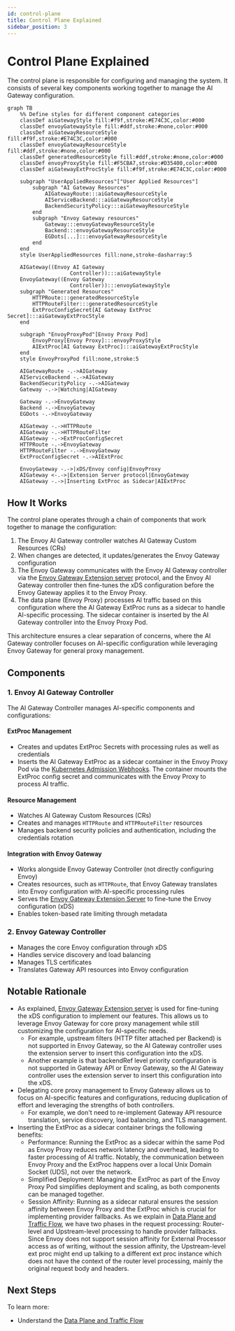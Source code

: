 ```yaml
---
id: control-plane
title: Control Plane Explained
sidebar_position: 3
---
```


# Control Plane Explained

The control plane is responsible for configuring and managing the system. It consists of several key components working together to manage the AI Gateway configuration.

```mermaid
graph TB
    %% Define styles for different component categories
    classDef aiGatewayStyle fill:#f9f,stroke:#E74C3C,color:#000
    classDef envoyGatewayStyle fill:#ddf,stroke:#none,color:#000
    classDef aiGatewayResourceStyle fill:#f9f,stroke:#E74C3C,color:#000
    classDef envoyGatewayResourceStyle fill:#ddf,stroke:#none,color:#000
    classDef generatedResourceStyle fill:#ddf,stroke:#none,color:#000
    classDef envoyProxyStyle fill:#F5CBA7,stroke:#D35400,color:#000
    classDef aiGatewayExtProcStyle fill:#f9f,stroke:#E74C3C,color:#000

    subgraph "UserAppliedResources"["User Applied Resources"]
        subgraph "AI Gateway Resources"
            AIGatewayRoute:::aiGatewayResourceStyle
            AIServiceBackend:::aiGatewayResourceStyle
            BackendSecurityPolicy:::aiGatewayResourceStyle
        end
        subgraph "Envoy Gateway resources"
            Gateway:::envoyGatewayResourceStyle
            Backend:::envoyGatewayResourceStyle
            EGDots[...]:::envoyGatewayResourceStyle
        end
    end
    style UserAppliedResources fill:none,stroke-dasharray:5

    AIGateway((Envoy AI Gateway
                    Controller)):::aiGatewayStyle
    EnvoyGateway((Envoy Gateway
                    Controller)):::envoyGatewayStyle
    subgraph "Generated Resources"
        HTTPRoute:::generatedResourceStyle
        HTTPRouteFilter:::generatedResourceStyle
        ExtProcConfigSecret[AI Gateway ExtProc Secret]:::aiGatewayExtProcStyle
    end

    subgraph "EnvoyProxyPod"[Envoy Proxy Pod]
        EnvoyProxy[Envoy Proxy]:::envoyProxyStyle
        AIExtProc[AI Gateway ExtProc]:::aiGatewayExtProcStyle
    end
    style EnvoyProxyPod fill:none,stroke:5

    AIGatewayRoute -.->AIGateway
    AIServiceBackend -.->AIGateway
    BackendSecurityPolicy -.->AIGateway
    Gateway -.->|Watching|AIGateway

    Gateway -.->EnvoyGateway
    Backend -.->EnvoyGateway
    EGDots -.->EnvoyGateway

    AIGateway -.->HTTPRoute
    AIGateway -.->HTTPRouteFilter
    AIGateway -.->ExtProcConfigSecret
    HTTPRoute -.->EnvoyGateway
    HTTPRouteFilter -.->EnvoyGateway
    ExtProcConfigSecret -.->AIExtProc

    EnvoyGateway -.->|xDS/Envoy config|EnvoyProxy
    AIGateway <-.->|Extension Server protocol|EnvoyGateway
    AIGateway -.->|Inserting ExtProc as Sidecar|AIExtProc
```

## How It Works

The control plane operates through a chain of components that work together to manage the configuration:

1. The Envoy AI Gateway controller watches AI Gateway Custom Resources (CRs)
2. When changes are detected, it updates/generates the Envoy Gateway configuration
3. The Envoy Gateway communicates with the Envoy AI Gateway controller via the [Envoy Gateway Extension server] protocol, and the Envoy AI Gateway controller then fine-tunes the xDS configuration before the Envoy Gateway applies it to the Envoy Proxy.
4. The data plane (Envoy Proxy) processes AI traffic based on this configuration where the AI Gateway ExtProc runs as a sidecar to handle AI-specific processing. The sidecar container is inserted by the AI Gateway controller into the Envoy Proxy Pod.

This architecture ensures a clear separation of concerns, where the AI Gateway controller focuses on AI-specific configuration while leveraging Envoy Gateway for general proxy management.

## Components

### 1. Envoy AI Gateway Controller
The AI Gateway Controller manages AI-specific components and configurations:

#### ExtProc Management
- Creates and updates ExtProc Secrets with processing rules as well as credentials
- Inserts the AI Gateway ExtProc as a sidecar container in the Envoy Proxy Pod via the [Kubernetes Admission Webhooks](https://kubernetes.io/docs/reference/access-authn-authz/extensible-admission-controllers/). The container mounts the ExtProc config secret and communicates with the Envoy Proxy to process AI traffic.

#### Resource Management
- Watches AI Gateway Custom Resources (CRs)
- Creates and manages `HTTPRoute` and `HTTPRouteFilter` resources
- Manages backend security policies and authentication, including the credentials rotation

#### Integration with Envoy Gateway
- Works alongside Envoy Gateway Controller (not directly configuring Envoy)
- Creates resources, such as `HTTPRoute`, that Envoy Gateway translates into Envoy configuration with AI-specific processing rules
- Serves the [Envoy Gateway Extension Server] to fine-tune the Envoy configuration (xDS)
- Enables token-based rate limiting through metadata

### 2. Envoy Gateway Controller
- Manages the core Envoy configuration through xDS
- Handles service discovery and load balancing
- Manages TLS certificates
- Translates Gateway API resources into Envoy configuration

## Notable Rationale

- As explained, [Envoy Gateway Extension server] is used for fine-tuning the xDS configuration to implement our features. This allows us to leverage Envoy Gateway for core proxy management while still customizing the configuration for AI-specific needs.
  - For example, upstream filters (HTTP filter attached per Backend) is not supported in Envoy Gateway, so the AI Gateway controller uses the extension server to insert this configuration into the xDS.
  - Another example is that backendRef level priority configuration is not supported in Gateway API or Envoy Gateway, so the AI Gateway controller uses the extension server to insert this configuration into the xDS.
- Delegating core proxy management to Envoy Gateway allows us to focus on AI-specific features and configurations, reducing duplication of effort and leveraging the strengths of both controllers.
  - For example, we don't need to re-implement Gateway API resource translation, service discovery, load balancing, and TLS management.
- Inserting the ExtProc as a sidecar container brings the following benefits:
  - Performance: Running the ExtProc as a sidecar within the same Pod as Envoy Proxy reduces network latency and overhead, leading to faster processing of AI traffic. Notably, the communication between Envoy Proxy and the ExtProc happens over a local Unix Domain Socket (UDS), not over the network.
  - Simplified Deployment: Managing the ExtProc as part of the Envoy Proxy Pod simplifies deployment and scaling, as both components can be managed together.
  - Session Affinity: Running as a sidecar natural ensures the session affinity between Envoy Proxy and the ExtProc which is crucial for implementing provider fallbacks. As we explain in [Data Plane and Traffic Flow], we have two phases in the request processing:
    Router-level and Upstream-level processing to handle provider fallbacks. Since Envoy does not support session affinity for External Processor access as of writing, without the session affinity, the Upstream-level ext proc might end up talking to a different ext proc instance which does not have the context of the router level processing, mainly the original request body and headers.

## Next Steps

To learn more:
- Understand the [Data Plane and Traffic Flow]

[Envoy Gateway Extension server]: https://gateway.envoyproxy.io/docs/tasks/extensibility/extension-server/
[Data Plane and Traffic Flow]: ./data-plane.md
